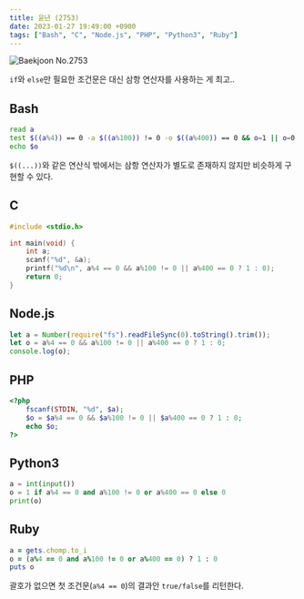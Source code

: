```yaml
---
title: 윤년 (2753)
date: 2023-01-27 19:49:00 +0900
tags: ["Bash", "C", "Node.js", "PHP", "Python3", "Ruby"]
---
```


![Baekjoon No.2753](https://cdn.jsdelivr.net/gh/kimzuni/cdn/blog/baekjoon-2753.png)

`if`와 `else`만 필요한 조건문은 대신 삼항 연산자를 사용하는 게 최고..

## Bash

```bash
read a
test $((a%4)) == 0 -a $((a%100)) != 0 -o $((a%400)) == 0 && o=1 || o=0
echo $o
```

`$((...))`와 같은 연산식 밖에서는 삼항 연산자가 별도로 존재하지 않지만 비슷하게 구현할 수 있다.

## C

```c
#include <stdio.h>

int main(void) {
	int a;
	scanf("%d", &a);
	printf("%d\n", a%4 == 0 && a%100 != 0 || a%400 == 0 ? 1 : 0);
	return 0;
}
```

## Node.js

```javascript
let a = Number(require("fs").readFileSync(0).toString().trim());
let o = a%4 == 0 && a%100 != 0 || a%400 == 0 ? 1 : 0;
console.log(o);
```

## PHP

```php
<?php
	fscanf(STDIN, "%d", $a);
	$o = $a%4 == 0 && $a%100 != 0 || $a%400 == 0 ? 1 : 0;
	echo $o;
?>
```

## Python3

```python
a = int(input())
o = 1 if a%4 == 0 and a%100 != 0 or a%400 == 0 else 0
print(o)
```

## Ruby

```ruby
a = gets.chomp.to_i
o = (a%4 == 0 and a%100 != 0 or a%400 == 0) ? 1 : 0
puts o
```

괄호가 없으면 첫 조건문(`a%4 == 0`)의 결과안 `true/false`를 리턴한다.
